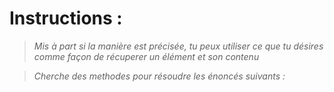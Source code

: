 # Instructions :

> *Mis à part si la manière est précisée, tu peux utiliser ce que tu désires comme façon de récuperer un élément et son contenu*

> *Cherche des methodes pour résoudre les énoncés suivants :*

